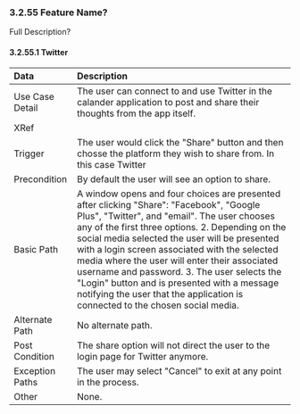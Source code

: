 ### 3.2.55 Feature Name?

Full Description?

#### 3.2.55.1 Twitter

| Data          | Description |
|:--------------| :--------------|
|Use Case Detail| The user can connect to and use Twitter in the calander application to post and share their thoughts from the app itself.|
|XRef           | |
|Trigger        | The user would click the "Share" button and then chosse the platform they wish to share from. In this case Twitter|
|Precondition   | By default the user will see an option to share.|
|Basic Path     | A window opens and four choices are presented after clicking "Share": "Facebook", "Google Plus", "Twitter", and "email". The user chooses any of the first three options. 2. Depending on the social media selected the user will be presented with a login screen associated with the selected media where the user will enter their associated username and password. 3. The user selects the "Login" button and is presented with a message notifying the user that the application is connected to the chosen social media.|
|Alternate Path | No alternate path.|
|Post Condition | The share option will not direct the user to the login page for Twitter anymore.|
|Exception Paths| The user may select "Cancel" to exit at any point in the process.|
|Other          | None.|
